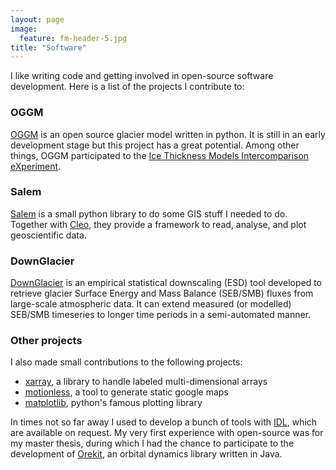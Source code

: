 ```yaml
---
layout: page
image:
  feature: fm-header-5.jpg
title: "Software"
---
```


I like writing code and getting involved in open-source software development.
Here is a list of the projects I contribute to:

### OGGM

[OGGM](https://github.com/OGGM/oggm) is an open source glacier model written
in python. It is still in an early development stage but this project has a
great potential. Among other things, OGGM participated to the
[Ice Thickness Models Intercomparison eXperiment](http://oggm.readthedocs.io/en/latest/itmix.html).

### Salem

[Salem](https://github.com/fmaussion/salem) is a small python library to do some
GIS stuff I needed to do. Together with [Cleo](https://github.com/fmaussion/cleo),
they provide a framework to read, analyse, and plot geoscientific data.


### DownGlacier

[DownGlacier](https://bitbucket.org/fmaussion/downglacier) is an empirical
statistical downscaling (ESD) tool developed to retrieve glacier Surface
Energy and Mass Balance (SEB/SMB) fluxes from large-scale atmospheric data.
It can extend measured (or modelled) SEB/SMB timeseries
to longer time periods in a semi-automated manner.

### Other projects

I also made small contributions to the following projects:

- [xarray](https://github.com/pydata/xarray), a library to handle labeled multi-dimensional arrays
- [motionless](https://github.com/ryancox/motionless), a tool to generate static google maps
- [matplotlib](https://github.com/matplotlib/matplotlib), python's famous plotting library

In times not so far away I used to develop a bunch of tools with
[IDL](https://en.wikipedia.org/wiki/IDL_%28programming_language%29), which are
available on request. My very first experience with open-source was for
my master thesis, during which I had the chance to participate to the development
of [Orekit](https://www.orekit.org/), an orbital dynamics library written in Java.
